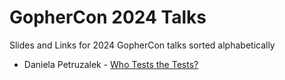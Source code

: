 # GopherCon 2024 Talks

Slides and Links for 2024 GopherCon talks sorted alphabetically

- Daniela Petruzalek - [Who Tests the Tests?](./DanielaPetruzalek/README.md)